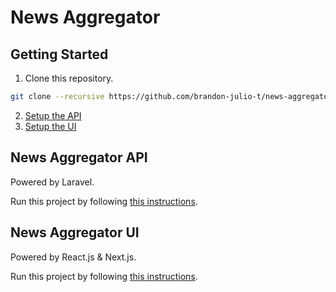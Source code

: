 # News Aggregator

## Getting Started

1. Clone this repository.

```bash
git clone --recursive https://github.com/brandon-julio-t/news-aggregator
```

2. [Setup the API](#news-aggregator-api)
3. [Setup the UI](#news-aggregator-ui)

## News Aggregator API

Powered by Laravel.

Run this project by following [this instructions](https://github.com/brandon-julio-t/news-aggregator-api#getting-started).

## News Aggregator UI

Powered by React.js & Next.js.

Run this project by following [this instructions](https://github.com/brandon-julio-t/news-aggregator-ui#getting-started).
